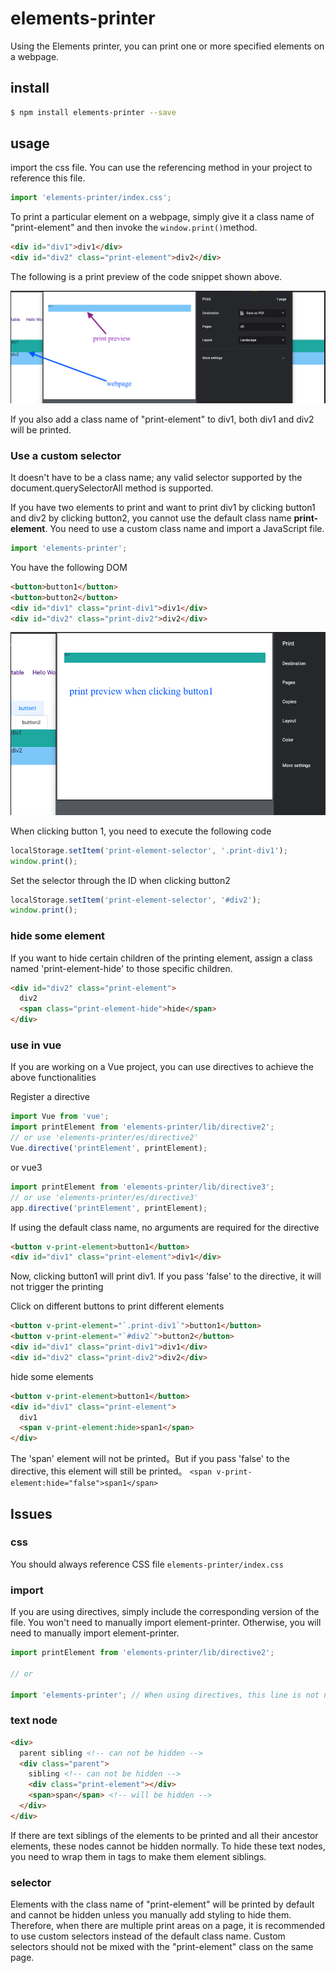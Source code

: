 # elements-printer

Using the Elements printer, you can print one or more specified elements on a webpage.


## install

```bash
$ npm install elements-printer --save
```

## usage

import the css file. You can use the referencing method in your project to reference this file. 

```js
import 'elements-printer/index.css';
```

To print a particular element on a webpage, simply give it a class name of "print-element" and then invoke the `window.print()`method.

```html
<div id="div1">div1</div>
<div id="div2" class="print-element">div2</div>
```

The following is a print preview of the code snippet shown above.

![](./assets/base.png)

If you also add a class name of "print-element" to div1, both div1 and div2 will be printed.


### Use a custom selector

It doesn't have to be a class name; any valid selector supported by the document.querySelectorAll method is supported. 

If you have two elements to print and want to print div1 by clicking button1 and div2 by clicking button2, you cannot use the default class name **print-element**. You need to use a custom class name and import a JavaScript file.

```js
import 'elements-printer';
```

You have the following DOM

```html
<button>button1</button>
<button>button2</button>
<div id="div1" class="print-div1">div1</div>
<div id="div2" class="print-div2">div2</div>
```

![](./assets/preview1.png)

When clicking button 1, you need to execute the following code

```js
localStorage.setItem('print-element-selector', '.print-div1');
window.print();
```

Set the selector through the ID when clicking button2
```js
localStorage.setItem('print-element-selector', '#div2');
window.print();
```

### hide some element
If you want to hide certain children of the printing element, assign a class named 'print-element-hide' to those specific children.

```html
<div id="div2" class="print-element">
  div2
  <span class="print-element-hide">hide</span>
</div>
```

### use in vue
If you are working on a Vue project, you can use directives to achieve the above functionalities

Register a directive
```js
import Vue from 'vue';
import printElement from 'elements-printer/lib/directive2';
// or use 'elements-printer/es/directive2'
Vue.directive('printElement', printElement);
```
or vue3
```js
import printElement from 'elements-printer/lib/directive3';
// or use 'elements-printer/es/directive3'
app.directive('printElement', printElement);
```

If using the default class name, no arguments are required for the directive

```html
<button v-print-element>button1</button>
<div id="div1" class="print-element">div1</div>
```

Now, clicking button1 will print div1. If you pass 'false' to the directive, it will not trigger the printing


Click on different buttons to print different elements
```html
<button v-print-element="`.print-div1`">button1</button>
<button v-print-element="`#div2`">button2</button>
<div id="div1" class="print-div1">div1</div>
<div id="div2" class="print-div2">div2</div>
```

hide some elements
```html
<button v-print-element>button1</button>
<div id="div1" class="print-element">
  div1
  <span v-print-element:hide>span1</span>
</div>
```
The 'span' element will not be printed。But if you pass 'false' to the directive, this element will still be printed。 `<span v-print-element:hide="false">span1</span>`


## Issues

### css
You should always reference CSS file `elements-printer/index.css`

### import
If you are using directives, simply include the corresponding version of the file. You won't need to manually import element-printer. Otherwise, you will need to manually import element-printer.
```js
import printElement from 'elements-printer/lib/directive2';

// or

import 'elements-printer'; // When using directives, this line is not needed.
```


### text node

```html
<div>
  parent sibling <!-- can not be hidden -->
  <div class="parent">
    sibling <!-- can not be hidden -->
    <div class="print-element"></div>
    <span>span</span> <!-- will be hidden -->
  </div>
</div>
```
If there are text siblings of the elements to be printed and all their ancestor elements, these nodes cannot be hidden normally. To hide these text nodes, you need to wrap them in tags to make them element siblings.


### selector
Elements with the class name of "print-element" will be printed by default and cannot be hidden unless you manually add styling to hide them. Therefore, when there are multiple print areas on a page, it is recommended to use custom selectors instead of the default class name. Custom selectors should not be mixed with the "print-element" class on the same page.

